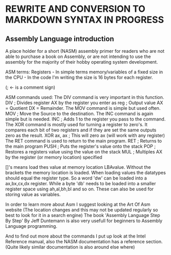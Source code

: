 # REWRITE AND CONVERSION TO MARKDOWN SYNTAX IN PROGRESS  

## Assembly Language introduction

A place holder for a short (NASM) assembly primer for readers who are not able to purchase a book on Assembly, or are not intending to use the assembly for the majority of their hobby operating system development.  

ASM terms:
Registers - In simple terms memory/variables of a fixed size in the CPU
	  - In the code I'm writing the size is 16 bytes for each register.

(; <- is a comment sign)

ASM commands used:
The DIV command is very important in this function.
DIV <reg>		; Divides register AX by the register you enter as reg
			; Output value AX = Quotient DX = Remainder.
The MOV command is simple but used often.
MOV <Destination> <Source>    ; Move the Source to the destination.
The INC command is again simple but is needed.
INC <reg>		 ; Adds 1 to the register you pass to the command.
The XOR command is mostly used for turning a register to zero's. It compares each bit of two registers and if they are set the same outputs zero as the result.
XOR ax, ax		  ; This will zero ax (will work with any register)
The RET command is used to return to the main program.
RET			; Returns to the main program
PUSH <reg>		; Puts the register's value onto the stack
POP <reg>		; Restores a registers value using the value on the stack
MUL <reg>      ; Multiples AX by the register (or memory location) specified

[]'s means load thes value at memory location LBAvalue. Without the brackets the memory location is loaded. When loading values the datatypes should equal the register type. So a word 'dw' can be loaded into a ax,bx,cx,dx register. While a byte 'db' needs to be loaded into a smaller register space using ah,al,bh,bl and so on. These can also be used for storing value as variables.  

In order to learn more about Asm I suggest looking at the Art Of Asm website (The location changes and this may not be updated regularly so best to look for it in a search engine)
The book 'Assembly Language Step By Step' By Jeff Duntemann is also very usefull for beginners to Assembly Language programming.

And to find out more about the commands I put up look at the Intel Reference manual, also the NASM documentation has a reference section. (Quite likely similar documentation is also around else where)
